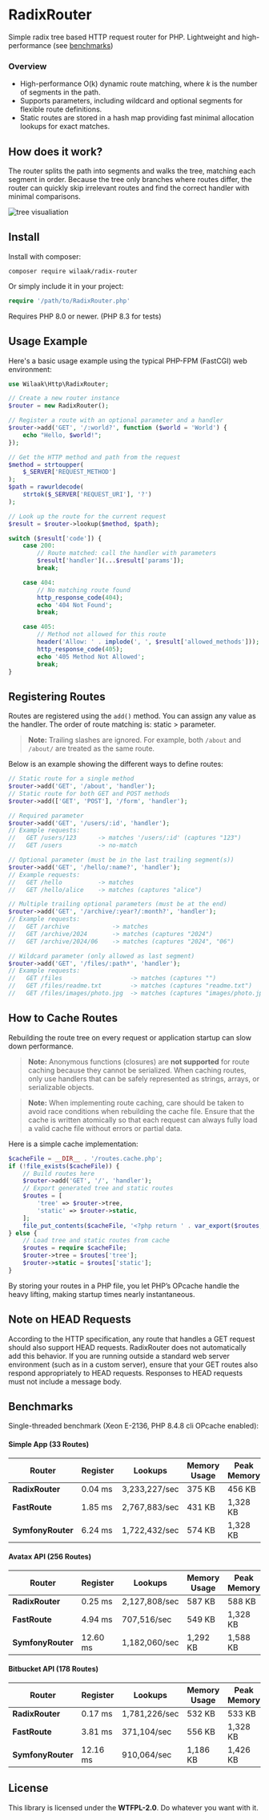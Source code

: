 # RadixRouter

Simple radix tree based HTTP request router for PHP. Lightweight and high-performance (see [benchmarks](#benchmarks))

### Overview

- High-performance O(k) dynamic route matching, where *k* is the number of segments in the path.
- Supports parameters, including wildcard and optional segments for flexible route definitions.
- Static routes are stored in a hash map providing fast minimal allocation lookups for exact matches.

## How does it work?

The router splits the path into segments and walks the tree, matching each segment in order. Because the tree only branches where routes differ, the router can quickly skip irrelevant routes and find the correct handler with minimal comparisons.

![tree visualiation](assets/tree.svg)

## Install

Install with composer:

    composer require wilaak/radix-router

Or simply include it in your project:

```PHP
require '/path/to/RadixRouter.php'
```

Requires PHP 8.0 or newer. (PHP 8.3 for tests)

## Usage Example

Here's a basic usage example using the typical PHP-FPM (FastCGI) web environment:

```php
use Wilaak\Http\RadixRouter;

// Create a new router instance
$router = new RadixRouter();

// Register a route with an optional parameter and a handler
$router->add('GET', '/:world?', function ($world = 'World') {
    echo "Hello, $world!";
});

// Get the HTTP method and path from the request
$method = strtoupper(
    $_SERVER['REQUEST_METHOD']
);
$path = rawurldecode(
    strtok($_SERVER['REQUEST_URI'], '?')
);

// Look up the route for the current request
$result = $router->lookup($method, $path);

switch ($result['code']) {
    case 200:
        // Route matched: call the handler with parameters
        $result['handler'](...$result['params']);
        break;

    case 404:
        // No matching route found
        http_response_code(404);
        echo '404 Not Found';
        break;

    case 405:
        // Method not allowed for this route
        header('Allow: ' . implode(', ', $result['allowed_methods']));
        http_response_code(405);
        echo '405 Method Not Allowed';
        break;
}
```
## Registering Routes

Routes are registered using the `add()` method. You can assign any value as the handler. The order of route matching is: static > parameter.

> **Note:** Trailing slashes are ignored. For example, both `/about` and `/about/` are treated as the same route. 

Below is an example showing the different ways to define routes:

```php
// Static route for a single method
$router->add('GET', '/about', 'handler');
// Static route for both GET and POST methods
$router->add(['GET', 'POST'], '/form', 'handler');

// Required parameter
$router->add('GET', '/users/:id', 'handler');
// Example requests:
//   GET /users/123      -> matches '/users/:id' (captures "123")
//   GET /users          -> no-match

// Optional parameter (must be in the last trailing segment(s))
$router->add('GET', '/hello/:name?', 'handler');
// Example requests:
//   GET /hello          -> matches
//   GET /hello/alice    -> matches (captures "alice")

// Multiple trailing optional parameters (must be at the end)
$router->add('GET', '/archive/:year?/:month?', 'handler');
// Example requests:
//   GET /archive            -> matches
//   GET /archive/2024       -> matches (captures "2024")
//   GET /archive/2024/06    -> matches (captures "2024", "06")

// Wildcard parameter (only allowed as last segment)
$router->add('GET', '/files/:path*', 'handler');
// Example requests:
//   GET /files                   -> matches (captures "")
//   GET /files/readme.txt        -> matches (captures "readme.txt")
//   GET /files/images/photo.jpg  -> matches (captures "images/photo.jpg")
```

## How to Cache Routes

Rebuilding the route tree on every request or application startup can slow down performance.

> **Note:**
> Anonymous functions (closures) are **not supported** for route caching because they cannot be serialized. When caching routes, only use handlers that can be safely represented as strings, arrays, or serializable objects.

> **Note:**
> When implementing route caching, care should be taken to avoid race conditions when rebuilding the cache file. Ensure that the cache is written atomically so that each request can always fully load a valid cache file without errors or partial data.

Here is a simple cache implementation:

```php
$cacheFile = __DIR__ . '/routes.cache.php';
if (!file_exists($cacheFile)) {
    // Build routes here
    $router->add('GET', '/', 'handler');
    // Export generated tree and static routes
    $routes = [
        'tree' => $router->tree,
        'static' => $router->static,
    ];
    file_put_contents($cacheFile, '<?php return ' . var_export($routes, true) . ';');
} else {
    // Load tree and static routes from cache
    $routes = require $cacheFile;
    $router->tree = $routes['tree'];
    $router->static = $routes['static'];
}
```

By storing your routes in a PHP file, you let PHP’s OPcache handle the heavy lifting, making startup times nearly instantaneous.

## Note on HEAD Requests

According to the HTTP specification, any route that handles a GET request should also support HEAD requests. RadixRouter does not automatically add this behavior. If you are running outside a standard web server environment (such as in a custom server), ensure that your GET routes also respond appropriately to HEAD requests. Responses to HEAD requests must not include a message body.

## Benchmarks

Single-threaded benchmark (Xeon E-2136, PHP 8.4.8 cli OPcache enabled):

#### Simple App (33 Routes)

| Router           | Register     | Lookups          | Memory Usage | Peak Memory   |
|------------------|--------------|-------------------|--------------|--------------|
| **RadixRouter**  | 0.04 ms      | 3,233,227/sec     | 375 KB       | 456 KB       |
| **FastRoute**    | 1.85 ms      | 2,767,883/sec     | 431 KB       | 1,328 KB     |
| **SymfonyRouter**| 6.24 ms      | 1,722,432/sec     | 574 KB       | 1,328 KB     |

#### Avatax API (256 Routes)

| Router           | Register     | Lookups          | Memory Usage | Peak Memory   |
|------------------|--------------|-------------------|--------------|--------------|
| **RadixRouter**  | 0.25 ms      | 2,127,808/sec     | 587 KB       | 588 KB       |
| **FastRoute**    | 4.94 ms      |   707,516/sec     | 549 KB       | 1,328 KB     |
| **SymfonyRouter**| 12.60 ms     | 1,182,060/sec     | 1,292 KB     | 1,588 KB     |

#### Bitbucket API (178 Routes)

| Router           | Register     | Lookups           | Memory Usage | Peak Memory   |
|------------------|--------------|-------------------|--------------|--------------|
| **RadixRouter**  | 0.17 ms      | 1,781,226/sec     | 532 KB       | 533 KB       |
| **FastRoute**    | 3.81 ms      |   371,104/sec     | 556 KB       | 1,328 KB     |
| **SymfonyRouter**| 12.16 ms     |   910,064/sec     | 1,186 KB     | 1,426 KB     |

## License

This library is licensed under the **WTFPL-2.0**. Do whatever you want with it.